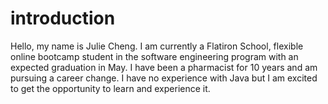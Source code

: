 # introduction
Hello, my name is Julie Cheng. I am currently a Flatiron School, flexible online bootcamp student in the software engineering program with an expected graduation in May. I have been a pharmacist for 10 years and am pursuing a career change. I have no experience with Java but I am excited to get the opportunity to learn and experience it.